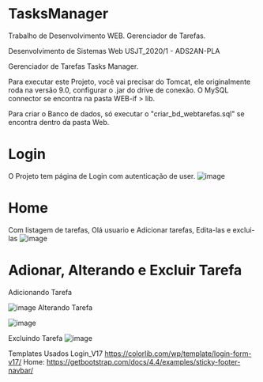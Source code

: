 # TasksManager

Trabalho de Desenvolvimento WEB. Gerenciador de Tarefas. 

Desenvolvimento de Sistemas Web
USJT_2020/1 - ADS2AN-PLA

Gerenciador de Tarefas Tasks Manager.

Para executar este Projeto, você vai precisar do Tomcat, ele originalmente roda na versão 9.0, configurar o .jar do drive de conexão. O MySQL connector se encontra na pasta WEB-if > lib.

Para criar o Banco de dados, só executar o "criar_bd_webtarefas.sql" se encontra dentro da pasta Web.

# Login
O Projeto tem página de Login com autenticação de user.
![image](https://user-images.githubusercontent.com/43458363/82126584-0eeb4b80-9784-11ea-8af9-ccefb20866a3.png)

# Home
Com listagem de tarefas, Olá usuario e Adicionar tarefas, Edita-las e exclui-las 
![image](https://user-images.githubusercontent.com/43458363/82126684-9042de00-9784-11ea-96bf-92f3c99b1314.png)

# Adionar, Alterando e Excluir Tarefa
Adicionando Tarefa

![image](https://user-images.githubusercontent.com/43458363/82126718-cf712f00-9784-11ea-9c98-671e4fddfec5.png)
Alterando Tarefa

![image](https://user-images.githubusercontent.com/43458363/82126738-f6c7fc00-9784-11ea-9b67-d5f6da81403a.png)

Excluindo Tarefa
![image](https://user-images.githubusercontent.com/43458363/82126777-30990280-9785-11ea-8b57-3962b21013a6.png)

Templates Usados Login_V17 https://colorlib.com/wp/template/login-form-v17/
Home: https://getbootstrap.com/docs/4.4/examples/sticky-footer-navbar/
